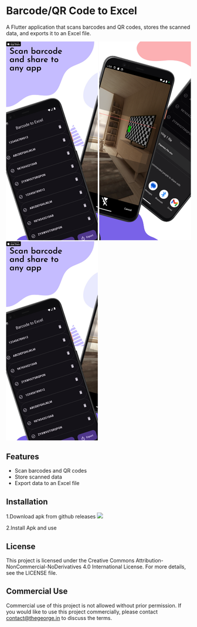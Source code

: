 # Barcode/QR Code to Excel

A Flutter application that scans barcodes and QR codes, stores the scanned data, and exports it to an Excel file.

<p float="left">
  <img src="https://github.com/geoseiden/barqr-to-excel/blob/main/assets/screenshot1.png?raw=true" width="250"/>
  <img src="https://github.com/geoseiden/barqr-to-excel/blob/main/assets/screenshot2.png?raw=true" width="250"/> 
  <img src="https://github.com/geoseiden/barqr-to-excel/blob/main/assets/screenshot1.png?raw=true" width="250"/>
</p>

## Features

- Scan barcodes and QR codes
- Store scanned data
- Export data to an Excel file

## Installation

1.Download apk from github releases
[<img src="https://github.githubassets.com/assets/GitHub-Mark-ea2971cee799.png">](https://github.com/geoseiden/barqr-to-excel/releases)

2.Install Apk and use

## License

This project is licensed under the Creative Commons Attribution-NonCommercial-NoDerivatives 4.0 International License. For more details, see the LICENSE file.

## Commercial Use

Commercial use of this project is not allowed without prior permission. If you would like to use this project commercially, please contact contact@thegeorge.in to discuss the terms.
